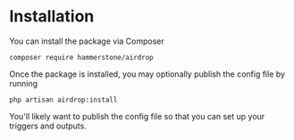 
# Installation

You can install the package via Composer
```text
composer require hammerstone/airdrop
```

Once the package is installed, you may optionally publish the config file by running 
```text
php artisan airdrop:install
```

You'll likely want to publish the config file so that you can set up your triggers and outputs.

